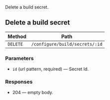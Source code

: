 Delete a build secret.

## Delete a build secret


| Method | Path |
|--------|------|
| `DELETE` | `/configure/build/secrets/:id` |

### Parameters

* `id` (url pattern, required) — Secret Id.

### Responses

* 204 — empty body.
